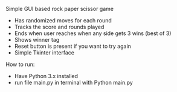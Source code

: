 Simple GUI based rock paper scissor game
- Has randomized moves for each round 
- Tracks the score and rounds played 
- Ends when user reaches when any side gets 3 wins (best of 3)
- Shows winner tag
- Reset button is present if you want to try again
- Simple Tkinter interface



How to run:
- Have Python 3.x installed
- run file main.py in terminal with Python main.py

